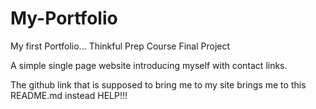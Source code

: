 # My-Portfolio
My first Portfolio... Thinkful Prep Course Final Project

A simple single page website introducing myself with contact links.

The github link that is supposed to bring me to my site brings me to this README.md instead
HELP!!!
